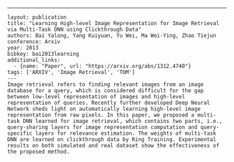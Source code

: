 ---
    layout: publication
    title: "Learning High-level Image Representation for Image Retrieval via Multi-Task DNN using Clickthrough Data"
    authors: Bai Yalong, Yang Kuiyuan, Yu Wei, Ma Wei-Ying, Zhao Tiejun
    conference: Arxiv
    year: 2013
    bibkey: bai2013learning
    additional_links:
      - {name: "Paper", url: "https://arxiv.org/abs/1312.4740"}
    tags: ['ARXIV', 'Image Retrieval', 'TOM']
    ---
    Image retrieval refers to finding relevant images from an image database for a query, which is considered difficult for the gap between low-level representation of images and high-level representation of queries. Recently further developed Deep Neural Network sheds light on automatically learning high-level image representation from raw pixels. In this paper, we proposed a multi-task DNN learned for image retrieval, which contains two parts, i.e., query-sharing layers for image representation computation and query-specific layers for relevance estimation. The weights of multi-task DNN are learned on clickthrough data by Ring Training. Experimental results on both simulated and real dataset show the effectiveness of the proposed method.